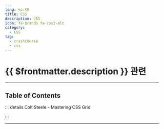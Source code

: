 ```yaml
---
lang: ko-KR
title: CSS
description: CSS
icon: fa-brands fa-css3-alt
category:
  - CSS
tag:
  - crashcourse
  - css
---
```


# {{ $frontmatter.description }} 관련

<ShieldsGroup logos="css"/>

---

## Table of Contents

::: details Colt Steele - Mastering CSS Grid

<ToCLocal basePath="/css/colt-steele-mastering-css-grid/" />

:::

---
